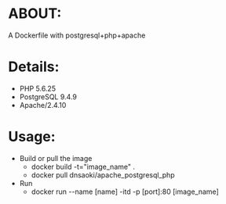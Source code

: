 ABOUT:
=====
A Dockerfile with postgresql+php+apache

Details:
========
- PHP 5.6.25
- PostgreSQL 9.4.9
- Apache/2.4.10

Usage:
======
- Build or pull the image
	- docker build -t="image_name" .
	- docker pull dnsaoki/apache_postgresql_php
- Run
	- docker run --name [name] -itd -p [port]:80 [image_name]